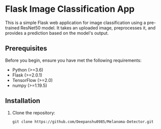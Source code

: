 # Flask Image Classification App

This is a simple Flask web application for image classification using a pre-trained ResNet50 model. It takes an uploaded image, preprocesses it, and provides a prediction based on the model's output.

## Prerequisites

Before you begin, ensure you have met the following requirements:

- Python (>=3.6)
- Flask (>=2.0.1)
- TensorFlow (>=2.0)
- numpy (>=1.19.5)

## Installation

1. Clone the repository:

   ```shell
   git clone https://github.com/Deepanshu0985/Melanoma-Detector.git